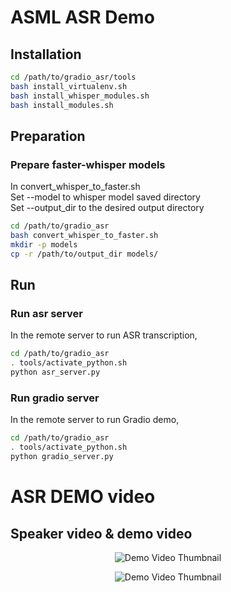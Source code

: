 # ASML ASR Demo
## Installation
```bash
cd /path/to/gradio_asr/tools
bash install_virtualenv.sh
bash install_whisper_modules.sh
bash install_modules.sh
```

## Preparation
### Prepare faster-whisper models
In convert_whisper_to_faster.sh \
Set --model to whisper model saved directory \
Set --output_dir to the desired output directory
```bash
cd /path/to/gradio_asr
bash convert_whisper_to_faster.sh
mkdir -p models
cp -r /path/to/output_dir models/
```

## Run
### Run asr server
In the remote server to run ASR transcription,
```bash
cd /path/to/gradio_asr
. tools/activate_python.sh
python asr_server.py
```

### Run gradio server
In the remote server to run Gradio demo,
```bash
cd /path/to/gradio_asr
. tools/activate_python.sh
python gradio_server.py
```

# ASR DEMO video
## Speaker video & demo video
<p align="center">
<img src="https://github.com/user-attachments/assets/e7e61370-efc0-4ed1-b168-052abb33a612" alt="Demo Video Thumbnail">
</p>
<p align="center">
<img src="https://github.com/user-attachments/assets/5121176f-3cca-41cb-86f0-57dc5b1111b6" alt="Demo Video Thumbnail">
</p>
